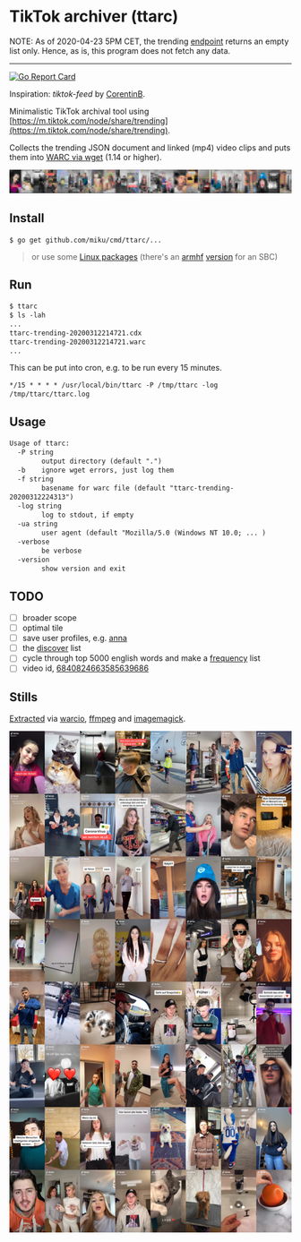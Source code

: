 # TikTok archiver (ttarc)

NOTE: As of 2020-04-23 5PM CET, the trending [endpoint](https://m.tiktok.com/node/share/trending) returns an empty list only. Hence, as is, this program does not fetch any data.

----

[![Go Report Card](https://goreportcard.com/badge/github.com/miku/ttarc)](https://goreportcard.com/report/github.com/miku/ttarc)

Inspiration: *tiktok-feed* by [CorentinB](https://github.com/CorentinB/).

Minimalistic TikTok archival tool using
[https://m.tiktok.com/node/share/trending](https://m.tiktok.com/node/share/trending).

Collects the trending JSON document and linked (mp4) video clips and puts them
into [WARC via
wget](https://www.archiveteam.org/index.php?title=Wget_with_WARC_output) (1.14
or higher).

![](static/pix.png)


## Install

```
$ go get github.com/miku/cmd/ttarc/...
```

> or use some [Linux packages](https://github.com/miku/ttarc/releases) (there's
> an [armhf](https://askubuntu.com/a/518182/5079) [version](https://github.com/miku/ttarc/releases/download/v0.1.1/ttarc_0.1.1_armhf.deb) for an SBC)

## Run

```
$ ttarc
$ ls -lah
...
ttarc-trending-20200312214721.cdx
ttarc-trending-20200312214721.warc
...
```

This can be put into cron, e.g. to be run every 15 minutes.

```cron
*/15 * * * * /usr/local/bin/ttarc -P /tmp/ttarc -log /tmp/ttarc/ttarc.log
```

## Usage

```
Usage of ttarc:
  -P string
        output directory (default ".")
  -b    ignore wget errors, just log them
  -f string
        basename for warc file (default "ttarc-trending-20200312224313")
  -log string
        log to stdout, if empty
  -ua string
        user agent (default "Mozilla/5.0 (Windows NT 10.0; ... )
  -verbose
        be verbose
  -version
        show version and exit
```

## TODO

* [ ] broader scope
* [ ] optimal tile
* [ ] save user profiles, e.g. [anna](https://www.tiktok.com/node/share/user/@anna)
* [ ] the [discover](https://www.tiktok.com/node/share/discover) list
* [ ] cycle through top 5000 english words and make a [frequency](https://www.tiktok.com/node/share/tag/frequency) list
* [ ] video id, [6840824663585639686](https://www.tiktok.com/@lzz03/video/6840824663585639686)

## Stills

[Extracted](extra/videostills.py) via
[warcio](https://github.com/webrecorder/warcio),
[ffmpeg](https://www.ffmpeg.org/) and [imagemagick](https://imagemagick.org/).

![](static/output10.png)


